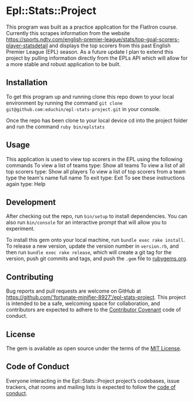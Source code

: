 # Epl::Stats::Project

This program was built as a practice application for the FlatIron course. Currently this scrapes information from the website https://sports.ndtv.com/english-premier-league/stats/top-goal-scorers-player-statsdetail and displays the top scorers from this past English Premier League (EPL) season. As a future update I plan to extend this project by pulling information directly from the EPLs API which will allow for a more stable and robust application to be built.

## Installation

To get this program up and running clone this repo down to your local environment by running the command `git clone git@github.com:educhin/epl-stats-project.git` in your console.

Once the repo has been clone to your local device cd into the project folder and run the command `ruby bin/eplstats`

## Usage

This application is used to view top scorers in the EPL using the following commands
  To view a list of teams type: Show all teams
  To view a list of all top scorers type: Show all players
  To view a list of top scorers from a team type the team's name full name
  To exit type: Exit
  To see these instructions again type: Help

## Development

After checking out the repo, run `bin/setup` to install dependencies. You can also run `bin/console` for an interactive prompt that will allow you to experiment.

To install this gem onto your local machine, run `bundle exec rake install`. To release a new version, update the version number in `version.rb`, and then run `bundle exec rake release`, which will create a git tag for the version, push git commits and tags, and push the `.gem` file to [rubygems.org](https://rubygems.org).

## Contributing

Bug reports and pull requests are welcome on GitHub at https://github.com/'fortunate-minifier-8927'/epl-stats-project. This project is intended to be a safe, welcoming space for collaboration, and contributors are expected to adhere to the [Contributor Covenant](http://contributor-covenant.org) code of conduct.

## License

The gem is available as open source under the terms of the [MIT License](https://opensource.org/licenses/MIT).

## Code of Conduct

Everyone interacting in the Epl::Stats::Project project’s codebases, issue trackers, chat rooms and mailing lists is expected to follow the [code of conduct](https://github.com/'fortunate-minifier-8927'/epl-stats-project/blob/master/CODE_OF_CONDUCT.md).
